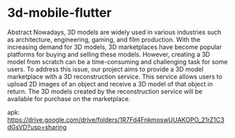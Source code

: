 # 3d-mobile-flutter

Abstract
Nowadays, 3D models are widely used in various industries such as architecture, engineering,
gaming, and film production. With the increasing demand for 3D models, 3D marketplaces have
become popular platforms for buying and selling these models. However, creating a 3D model from
scratch can be a time-consuming and challenging task for some users. To address this issue, our project
aims to provide a 3D model marketplace with a 3D reconstruction service. This service allows users to
upload 2D images of an object and receive a 3D model of that object in return. The 3D models created
by the reconstruction service will be available for purchase on the marketplace.

apk: https://drive.google.com/drive/folders/1R7Fd4FnkmoswUUAKOPO_21rZ1C3dGsVD?usp=sharing
